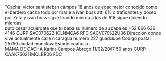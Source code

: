 "Cacha' victor santisteban campos 18 anos de edad mejor conocido como el bardero cacha todo por tirarle a ivan boss att: 616 o traficantes y doxeo por Zuta y ivan boss sigue tirando mierda a los de 616 sigue diciendo mierdas \
puto cesar acuerdate que tu papa su numero de su papa es +52 866 636 4146 
CURP SAC070622HCLNMCA6
RFC SACV070622U36 
Direccion donde vive actualmente calle nicaragua numero 227 guadalupe 
Codigo postal 25750 
ciudad monclova 
Estado coahuila  
MAMA DE CACHA 
Karina Campos Abrego 
11/02/2007 
50 anos 
CURP CAAK750211MCLBR06 
RDC
